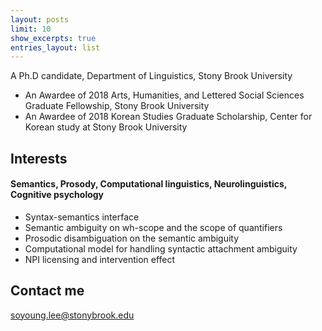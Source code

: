 ```yaml
---
layout: posts
limit: 10
show_excerpts: true
entries_layout: list
---
```




A Ph.D candidate, Department of Linguistics, Stony Brook University <br />
* An Awardee of 2018 Arts, Humanities, and Lettered Social Sciences Graduate Fellowship, Stony Brook University 
* An Awardee of 2018 Korean Studies Graduate Scholarship, Center for Korean study at Stony Brook University 


## Interests

#### Semantics, Prosody, Computational linguistics, Neurolinguistics, Cognitive psychology
* Syntax-semantics interface
* Semantic ambiguity on wh-scope and the scope of quantifiers
* Prosodic disambiguation on the semantic ambiguity
* Computational model for handling syntactic attachment ambiguity
* NPI licensing and intervention effect


## Contact me

[soyoung.lee@stonybrook.edu](mailto:soyoung.lee@stonybrook.edu)

